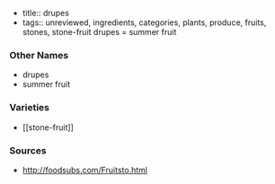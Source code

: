 - title:: drupes
- tags:: unreviewed, ingredients, categories, plants, produce, fruits, stones, stone-fruit
drupes = summer fruit

### Other Names

* drupes
* summer fruit

### Varieties

* [[stone-fruit]]

### Sources
* http://foodsubs.com/Fruitsto.html
